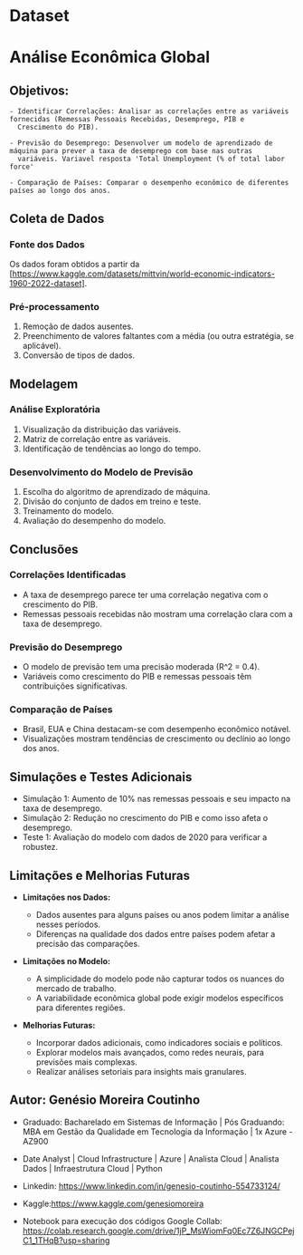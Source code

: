 # Dataset

# Análise Econômica Global

## Objetivos:

    - Identificar Correlações: Analisar as correlações entre as variáveis fornecidas (Remessas Pessoais Recebidas, Desemprego, PIB e 
      Crescimento do PIB).

    - Previsão do Desemprego: Desenvolver um modelo de aprendizado de máquina para prever a taxa de desemprego com base nas outras 
      variáveis. Variavel resposta 'Total Unemployment (% of total labor force'

    - Comparação de Países: Comparar o desempenho econômico de diferentes países ao longo dos anos.

## Coleta de Dados
### Fonte dos Dados
Os dados foram obtidos a partir da [https://www.kaggle.com/datasets/mittvin/world-economic-indicators-1960-2022-dataset].

### Pré-processamento
1. Remoção de dados ausentes.
2. Preenchimento de valores faltantes com a média (ou outra estratégia, se aplicável).
3. Conversão de tipos de dados.

## Modelagem
### Análise Exploratória
1. Visualização da distribuição das variáveis.
2. Matriz de correlação entre as variáveis.
3. Identificação de tendências ao longo do tempo.

### Desenvolvimento do Modelo de Previsão
1. Escolha do algoritmo de aprendizado de máquina.
2. Divisão do conjunto de dados em treino e teste.
3. Treinamento do modelo.
4. Avaliação do desempenho do modelo.

## Conclusões
### Correlações Identificadas
- A taxa de desemprego parece ter uma correlação negativa com o crescimento do PIB.
- Remessas pessoais recebidas não mostram uma correlação clara com a taxa de desemprego.

### Previsão do Desemprego
- O modelo de previsão tem uma precisão moderada (R^2 = 0.4).
- Variáveis como crescimento do PIB e remessas pessoais têm contribuições significativas.

### Comparação de Países
- Brasil, EUA e China destacam-se com desempenho econômico notável.
- Visualizações mostram tendências de crescimento ou declínio ao longo dos anos.

## Simulações e Testes Adicionais
- Simulação 1: Aumento de 10% nas remessas pessoais e seu impacto na taxa de desemprego.
- Simulação 2: Redução no crescimento do PIB e como isso afeta o desemprego.
- Teste 1: Avaliação do modelo com dados de 2020 para verificar a robustez.

## Limitações e Melhorias Futuras
- **Limitações nos Dados:**
  - Dados ausentes para alguns países ou anos podem limitar a análise nesses períodos.
  - Diferenças na qualidade dos dados entre países podem afetar a precisão das comparações.

- **Limitações no Modelo:**
  - A simplicidade do modelo pode não capturar todos os nuances do mercado de trabalho.
  - A variabilidade econômica global pode exigir modelos específicos para diferentes regiões.

- **Melhorias Futuras:**
  - Incorporar dados adicionais, como indicadores sociais e políticos.
  - Explorar modelos mais avançados, como redes neurais, para previsões mais complexas.
  - Realizar análises setoriais para insights mais granulares.


## Autor: Genésio Moreira Coutinho 
- Graduado: Bacharelado em Sistemas de Informação | Pós Graduando:  MBA em Gestão da Qualidade em Tecnologia da Informação | 1x Azure - AZ900
- Date Analyst | Cloud Infrastructure | Azure | Analista Cloud | Analista Dados | Infraestrutura Cloud | Python
- Linkedin: https://www.linkedin.com/in/genesio-coutinho-554733124/
- Kaggle:https://www.kaggle.com/genesiomoreira

- Notebook para execução dos códigos Google Collab: https://colab.research.google.com/drive/1jP_MsWiomFq0Ec7Z6JNGCPejC1_1THqB?usp=sharing
